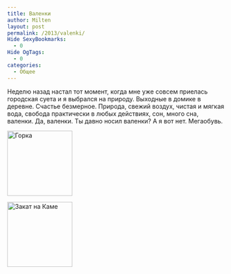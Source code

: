 ```yaml
---
title: Валенки
author: Milten
layout: post
permalink: /2013/valenki/
Hide SexyBookmarks:
  - 0
Hide OgTags:
  - 0
categories:
  - Общее
---
```

Неделю назад настал тот момент, когда мне уже совсем приелась городская суета и я выбрался на природу. Выходные в домике в деревне. Счастье безмерное. Природа, свежий воздух, чистая и мягкая вода, свобода практически в любых действиях, сон, много сна, валенки. Да, валенки. Ты давно носил валенки? А я вот нет. Мегаобувь.

<div id='gallery-14' class='gallery galleryid-595 gallery-columns-2 gallery-size-thumbnail'>
  <dl class='gallery-item'>
    <dt class='gallery-icon landscape'>
      <a href='http://re-coders.com/blog/2013/valenki/img_0749-1/'><img width="150" height="150" src="http://re-coders.com/blog/wp-content/uploads/2013/02/IMG_07491-150x150.jpg" class="attachment-thumbnail" alt="Горка" /></a>
    </dt>
  </dl>
  
  <dl class='gallery-item'>
    <dt class='gallery-icon landscape'>
      <a href='http://re-coders.com/blog/2013/valenki/img_0737-1/'><img width="150" height="150" src="http://re-coders.com/blog/wp-content/uploads/2013/02/IMG_07371-150x150.jpg" class="attachment-thumbnail" alt="Закат на Каме" /></a>
    </dt>
  </dl>
  
  <br style="clear: both" />
</div>